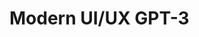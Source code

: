 # Modern UI/UX GPT-3
<!-- ### [Live Site](https://gpt3-jsm.com/) -->

<!-- ![Modern UI/UX GPT-3](https://i.ibb.co/TR5LW9z/image.png) -->